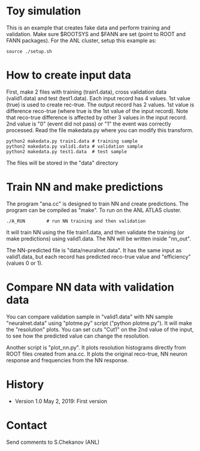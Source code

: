 # Toy simulation

This is an example that creates fake data and perform training and validation.
Make sure $ROOTSYS and $FANN are set (point to ROOT and FANN packages).
For the ANL cluster, setup this example as:

```
source ./setup.sh
```

# How to create input data 

First, make 2 files with training (train1.data), cross validation data (valid1.data) and test (test1.data).
Each input record has 4 values. 1st value (true) is used to create rec-true. 
The output record has  2 values. 1st value is difference reco-true (where true is the 1st value
of the input record). Note that reco-true difference is affected by other 3 values 
in the input record.
2nd value is "0" (event did not pass) or "1" the event was correctly processed.
Read the file makedata.py where you can modify this transform.


```
python2 makedata.py train1.data # training sample
python2 makedata.py valid1.data # validation sample
python2 makedata.py test1.data  # test sample
```

The files will be stored in the "data" directory

# Train NN and make predictions 

The program "ana.cc" is designed to train NN and create predictions.
The program can be compiled as "make". To run on the ANL ATLAS cluster.

```
./A_RUN        # run NN training and then validation 
```
It will train NN  using the file train1.data, and then validate the training 
(or make predictions) using valid1.data.
The NN will be written inside "nn_out". 

The NN-predicted file is "data/neuralnet.data". It has the same input as valid1.data,
but each record has predicted reco-true value and "efficiency" (values 0 or 1).   

# Compare NN data with validation data

You can compare validation sample in "valid1.data" with NN sample "neuralnet.data" 
using "plotme.py" script ("python plotme.py"). It will make the "resolution" plots. 
You can set cuts "Cut1" on the 2nd value of the input, to see how the predicted value
can change the resolution.

Another script is "plot_nn.py". It plots resolution histograms directly from ROOT files
created from ana.cc. It plots the original reco-true, NN neuron response  and frequencies from the NN response.


# History

 - Version 1.0 May 2, 2019: First version

# Contact 
Send  comments to S.Chekanov (ANL)
